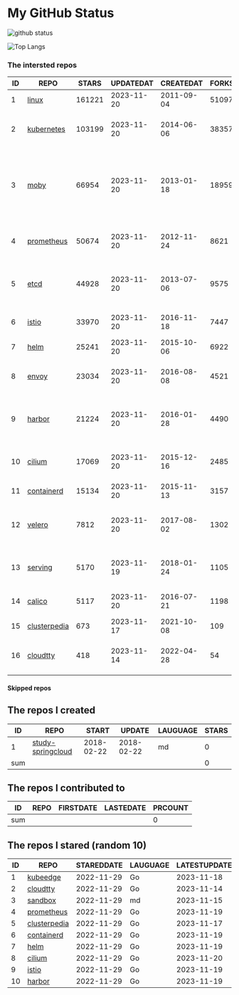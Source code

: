 # My GitHub Status

<img src="https://github-readme-stats-1.yihong0618.vercel.app/api?username=daoqingniu&show_icons=true&&&hide_title=true&count_private=true" alt="github status" />

![Top Langs](https://github-readme-stats-1.yihong0618.vercel.app/api/top-langs/?username=daoqingniu&layout=compact)

<!--START_SECTION:github_repos-->
### The intersted repos
| ID |                              REPO                               | STARS  | UPDATEDAT  | CREATEDAT  | FORKSCOUNT |                                                DESCRIPTIONS                                                |
|----|-----------------------------------------------------------------|--------|------------|------------|------------|------------------------------------------------------------------------------------------------------------|
|  1 | [linux](https://github.com/torvalds/linux)                      | 161221 | 2023-11-20 | 2011-09-04 |      51097 | Linux kernel source tree                                                                                   |
|  2 | [kubernetes](https://github.com/kubernetes/kubernetes)          | 103199 | 2023-11-20 | 2014-06-06 |      38357 | Production-Grade Container Scheduling and Management                                                       |
|  3 | [moby](https://github.com/moby/moby)                            |  66954 | 2023-11-20 | 2013-01-18 |      18959 | The Moby Project - a collaborative project for the container ecosystem to assemble container-based systems |
|  4 | [prometheus](https://github.com/prometheus/prometheus)          |  50674 | 2023-11-20 | 2012-11-24 |       8621 | The Prometheus monitoring system and time series database.                                                 |
|  5 | [etcd](https://github.com/etcd-io/etcd)                         |  44928 | 2023-11-20 | 2013-07-06 |       9575 | Distributed reliable key-value store for the most critical data of a distributed system                    |
|  6 | [istio](https://github.com/istio/istio)                         |  33970 | 2023-11-20 | 2016-11-18 |       7447 | Connect, secure, control, and observe services.                                                            |
|  7 | [helm](https://github.com/helm/helm)                            |  25241 | 2023-11-20 | 2015-10-06 |       6922 | The Kubernetes Package Manager                                                                             |
|  8 | [envoy](https://github.com/envoyproxy/envoy)                    |  23034 | 2023-11-20 | 2016-08-08 |       4521 | Cloud-native high-performance edge/middle/service proxy                                                    |
|  9 | [harbor](https://github.com/goharbor/harbor)                    |  21224 | 2023-11-20 | 2016-01-28 |       4490 | An open source trusted cloud native registry project that stores, signs, and scans content.                |
| 10 | [cilium](https://github.com/cilium/cilium)                      |  17069 | 2023-11-20 | 2015-12-16 |       2485 | eBPF-based Networking, Security, and Observability                                                         |
| 11 | [containerd](https://github.com/containerd/containerd)          |  15134 | 2023-11-20 | 2015-11-13 |       3157 | An open and reliable container runtime                                                                     |
| 12 | [velero](https://github.com/vmware-tanzu/velero)                |   7812 | 2023-11-20 | 2017-08-02 |       1302 | Backup and migrate Kubernetes applications and their persistent volumes                                    |
| 13 | [serving](https://github.com/knative/serving)                   |   5170 | 2023-11-19 | 2018-01-24 |       1105 | Kubernetes-based, scale-to-zero, request-driven compute                                                    |
| 14 | [calico](https://github.com/projectcalico/calico)               |   5117 | 2023-11-20 | 2016-07-21 |       1198 | Cloud native networking and network security                                                               |
| 15 | [clusterpedia](https://github.com/clusterpedia-io/clusterpedia) |    673 | 2023-11-17 | 2021-10-08 |        109 | The Encyclopedia of Kubernetes clusters                                                                    |
| 16 | [cloudtty](https://github.com/cloudtty/cloudtty)                |    418 | 2023-11-14 | 2022-04-28 |         54 | A Friendly Kubernetes CloudShell (Web Terminal) !                                                          |



#### Skipped repos
<!--END_SECTION:github_repos-->

<!--START_SECTION:my_github-->
## The repos I created
| ID  |                                 REPO                                 |   START    |   UPDATE   | LAUGUAGE | STARS |
|-----|----------------------------------------------------------------------|------------|------------|----------|-------|
|   1 | [study-springcloud](https://github.com/daoqingniu/study-springcloud) | 2018-02-22 | 2018-02-22 | md       |     0 |
| sum |                                                                      |            |            |          |     0 |

## The repos I contributed to
| ID  | REPO | FIRSTDATE | LASTEDATE | PRCOUNT |
|-----|------|-----------|-----------|---------|
| sum |      |           |           |       0 |

## The repos I stared (random 10)
| ID |                              REPO                               | STAREDDATE | LAUGUAGE | LATESTUPDATE |
|----|-----------------------------------------------------------------|------------|----------|--------------|
|  1 | [kubeedge](https://github.com/kubeedge/kubeedge)                | 2022-11-29 | Go       | 2023-11-18   |
|  2 | [cloudtty](https://github.com/cloudtty/cloudtty)                | 2022-11-29 | Go       | 2023-11-14   |
|  3 | [sandbox](https://github.com/cncf/sandbox)                      | 2022-11-29 | md       | 2023-11-15   |
|  4 | [prometheus](https://github.com/prometheus/prometheus)          | 2022-11-29 | Go       | 2023-11-19   |
|  5 | [clusterpedia](https://github.com/clusterpedia-io/clusterpedia) | 2022-11-29 | Go       | 2023-11-17   |
|  6 | [containerd](https://github.com/containerd/containerd)          | 2022-11-29 | Go       | 2023-11-19   |
|  7 | [helm](https://github.com/helm/helm)                            | 2022-11-29 | Go       | 2023-11-19   |
|  8 | [cilium](https://github.com/cilium/cilium)                      | 2022-11-29 | Go       | 2023-11-20   |
|  9 | [istio](https://github.com/istio/istio)                         | 2022-11-29 | Go       | 2023-11-19   |
| 10 | [harbor](https://github.com/goharbor/harbor)                    | 2022-11-29 | Go       | 2023-11-19   |

<!--END_SECTION:my_github-->
